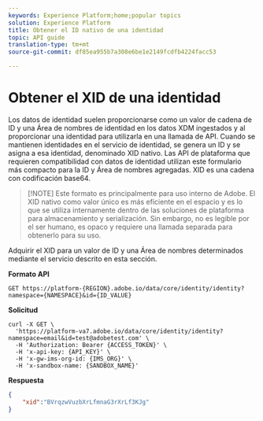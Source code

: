 ```yaml
---
keywords: Experience Platform;home;popular topics
solution: Experience Platform
title: Obtener el ID nativo de una identidad
topic: API guide
translation-type: tm+mt
source-git-commit: df85ea955b7a308e6be1e2149fcdfb4224facc53

---
```



# Obtener el XID de una identidad

Los datos de identidad suelen proporcionarse como un valor de cadena de ID y una Área de nombres de identidad en los datos XDM ingestados y al proporcionar una identidad para utilizarla en una llamada de API. Cuando se mantienen identidades en el servicio de identidad, se genera un ID y se asigna a esa identidad, denominado XID nativo. Las API de plataforma que requieren compatibilidad con datos de identidad utilizan este formulario más compacto para la ID y Área de nombres agregadas. XID es una cadena con codificación base64.

>[!NOTE] Este formato es principalmente para uso interno de Adobe. El XID nativo como valor único es más eficiente en el espacio y es lo que se utiliza internamente dentro de las soluciones de plataforma para almacenamiento y serialización. Sin embargo, no es legible por el ser humano, es opaco y requiere una llamada separada para obtenerlo para su uso.

Adquirir el XID para un valor de ID y una Área de nombres determinados mediante el servicio descrito en esta sección.

**Formato API**

```http
GET https://platform-{REGION}.adobe.io/data/core/identity/identity?namespace={NAMESPACE}&id={ID_VALUE}
```

**Solicitud**

```shell
curl -X GET \
  'https://platform-va7.adobe.io/data/core/identity/identity?namespace=email&id=test@adobetest.com' \
  -H 'Authorization: Bearer {ACCESS_TOKEN}' \
  -H 'x-api-key: {API_KEY}' \
  -H 'x-gw-ims-org-id: {IMS_ORG}' \
  -H 'x-sandbox-name: {SANDBOX_NAME}'
```

**Respuesta**

```json
{
    "xid":"BVrqzwVuzbXrLfmnaG3rXrLf3KJg"
}
```
